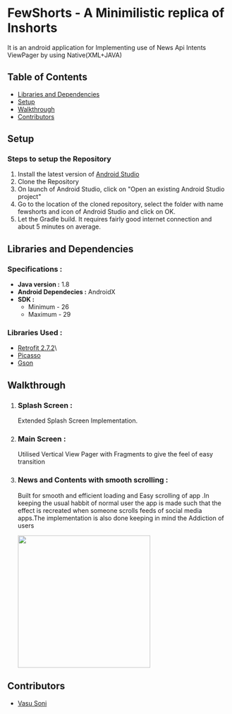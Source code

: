 # FewShorts - A Minimilistic replica of Inshorts


It is an android application for Implementing use of News Api Intents ViewPager by using Native(XML+JAVA) 

## Table of Contents
* [Libraries and Dependencies](#librariesanddependencies)
* [Setup](#setup)
* [Walkthrough](#walkthrough)
* [Contributors](#contributors)

## Setup
### Steps to setup the Repository
1. Install the latest version of [Android Studio](https://developer.android.com/studio)
2. Clone the Repository
3. On launch of Android Studio, click on "Open an existing Android Studio project"
4. Go to the location of the cloned repository, select the folder with name fewshorts and icon of Android Studio and click on OK.
5. Let the Gradle build. It requires fairly good internet connection and about 5 minutes on average.

## Libraries and Dependencies
### Specifications :
* **Java version :** 1.8
* **Android Dependecies :** AndroidX
* **SDK :**
  * Minimum - 26
  * Maximum - 29

### Libraries Used :
* [Retrofit 2.7.2](https://square.github.io/retrofit/)\
* [Picasso](https://square.github.io/picasso/)
* [Gson](https://github.com/google/gson)

## Walkthrough
1. ### Splash Screen : 
    Extended Splash Screen Implementation.
    
    
    
2. ### Main Screen : 
    Utilised Vertical View Pager with Fragments to give the feel of easy transition
    
    
    
3. ### News and Contents with smooth scrolling :
    Built for smooth and efficient loading and Easy scrolling of app .In keeping the usual habbit of normal user the app is made such that the effect is recreated when someone scrolls feeds of social media apps.The implementation is also done keeping in mind the Addiction of users   
    
    <img src="" width="300">
    

 
## Contributors
* [Vasu Soni](https://github.com/TreavVasu)
